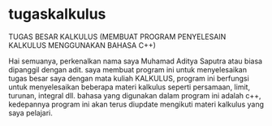 # tugaskalkulus
TUGAS BESAR KALKULUS (MEMBUAT PROGRAM PENYELESAIN KALKULUS MENGGUNAKAN BAHASA C++)

Hai semuanya, perkenalkan nama saya Muhamad Aditya Saputra atau biasa dipanggil dengan adit. 
saya membuat program ini untuk menyelesaikan tugas besar saya dengan mata kuliah KALKULUS,
program ini berfungsi untuk menyelesaikan beberapa materi kalkulus seperti persamaan, limit, turunan, integral dll. 
bahasa yang digunakan dalam program ini adalah c++, kedepannya program ini akan terus diupdate mengikuti materi
kalkulus yang saya pelajari.
